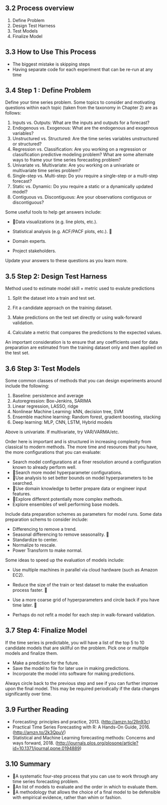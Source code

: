 ## 3.2 Process overview

1. Define Problem
2. Design Test Harness 
3. Test Models 
4. Finalize Model 

## 3.3 How to Use This Process

- The biggest mistake is skipping steps 
- Having separate code for each experiment that can be re-run at any time 

## 3.4 Step 1 : Define Problem

Define your time series problem. Some topics to consider and motivating questions within each topic (taken from the taxonomy in Chapter 2) are as follows: 

1. Inputs vs. Outputs: What are the inputs and outputs for a forecast? 
2. Endogenous vs. Exogenous: What are the endogenous and exogenous variables? 
3. Unstructured vs. Structured: Are the time series variables unstructured or structured? 
4. Regression vs. Classification: Are you working on a regression or classification predictive modeling problem? What are some alternate ways to frame your time series forecasting problem? 
5. Univariate vs. Multivariate: Are you working on a univariate or multivariate time series problem? 
6. Single-step vs. Multi-step: Do you require a single-step or a multi-step forecast? 
7. Static vs. Dynamic: Do you require a static or a dynamically updated model? 
8. Contiguous vs. Discontiguous: Are your observations contiguous or discontiguous? 

Some useful tools to help get answers include: 

- 􏰀Data visualizations (e.g. line plots, etc.).

- Statistical analysis (e.g. ACF/PACF plots, etc.). 􏰀 

- Domain experts.

- Project stakeholders. 

Update your answers to these questions as you learn more. 



## 3.5 Step 2: Design Test Harness 

Method used to estimate model skill + metric used to evalute predictions 

1. Split the dataset into a train and test set.
2. Fit a candidate approach on the training dataset.

3. Make predictions on the test set directly or using walk-forward validation. 
4. Calculate a metric that compares the predictions to the expected values.  



An important consideration is to ensure that any coefficients used for data preparation are estimated from the training dataset only and then applied on the test set.

## 3.6 Step 3: Test Models 

Some common classes of methods that you can design experiments around include the following: 

1. Baseline: persistence and average 
2. Autoregression: Box-Jenkins, SARIMA
3. Linear regression, LASSO, ridge 
4. Nonlinear Machine Learning: kNN, decision tree, SVM
5. Ensemble machine learning: Random forest, gradient boosting, stacking 
6. Deep learning: MLP, CNN, LSTM, Hybrid models 



Above is univariate. If multivariate, try VAR/VARMA/etc. 

Order here is important and is structured in increasing complexity from classical to modern methods. The
more time and resources that you have, the more configurations that you can evaluate:

- Search model configurations at a finer resolution around a configuration known to already perform well. 
- 􏰀Search more model hyperparameter configurations. 
- 􏰀Use analysis to set better bounds on model hyperparameters to be searched. 
- 􏰀Use domain knowledge to better prepare data or engineer input features. 
- 􏰀Explore different potentially more complex methods. 
- Explore ensembles of well performing base models. 



Include data preparation schemes as parameters for model runs. Some data preparation schems to consider include:

- Differencing to remove a trend.
- Seasonal differencing to remove seasonality. 􏰀
- Standardize to center.
- Normalize to rescale.
- Power Transform to make normal. 

Some ideas to speed up the evaluation of models include: 

- Use multiple machines in parallel via cloud hardware (such as Amazon EC2).

- Reduce the size of the train or test dataset to make the evaluation process faster. 􏰀 

- Use a more coarse grid of hyperparameters and circle back if you have time later. 􏰀 

- Perhaps do not refit a model for each step in walk-forward validation. 

## 3.7  Step 4: Finalize Model 

If the time series is predictable, you will have a list of the top 5 to 10 candidate models that are skillful on the problem. Pick one or multiple models and finalize them.

- Make a prediction for the future.
- Save the model to file for later use in making predictions.
- Incorporate the model into software for making predictions.

Always circle back to the previous step and see if you can further improve upon the final model. This may be required periodically if the data changes significantly
over time.



## 3.9 Further Reading

- Forecasting: principles and practice, 2013. (http://amzn.to/2lln93c)
- Practical Time Series Forecasting with R: A Hands-On Guide, 2016. (http://amzn.to/2k3QpuV)
- Statistical and Machine Learning forecasting methods: Concerns and ways forward, 2018. (http://journals.plos.org/plosone/article?id=10.1371/journal.pone.0194889)



## 3.10 Summary

- 􏰀A systematic four-step process that you can use to work through any time series forecasting problem. 
- 􏰀An list of models to evaluate and the order in which to evaluate them. 
- 􏰀A methodology that allows the choice of a final model to be defensible with empirical evidence, rather than whim or fashion. 